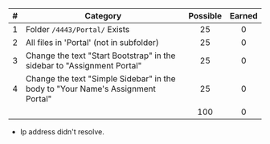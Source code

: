 | # |  Category                                                                       | Possible | Earned |
|---|---------------------------------------------------------------------------------|:--------:|:------:|
| 1 | Folder `/4443/Portal/` Exists                                                   |   25     |   0   |
| 2 | All files in 'Portal' (not in subfolder)                                        |   25     |   0   |
| 3 | Change the text "Start Bootstrap" in the sidebar to "Assignment Portal"         |   25     |   0   |
| 4 | Change the text "Simple Sidebar" in the body to "Your Name's Assignment Portal" |   25     |   0   |
|   |                                                                                 |   100    |   0  |

- Ip address didn't resolve. 
